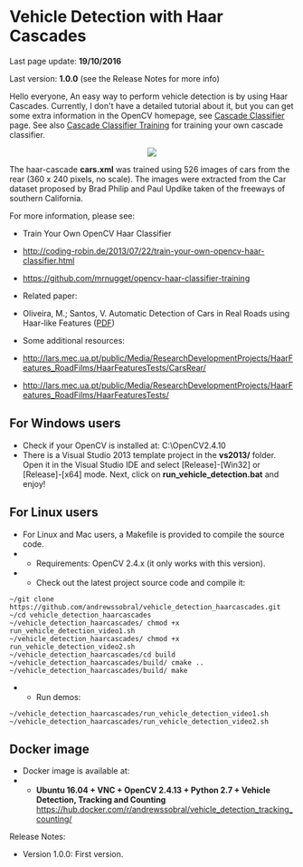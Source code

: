 # Vehicle Detection with Haar Cascades

Last page update: **19/10/2016**

Last version: **1.0.0** (see the Release Notes for more info)

Hello everyone,
An easy way to perform vehicle detection is by using Haar Cascades. Currently, I don't have a detailed tutorial about it, but you can get some extra information in the OpenCV homepage, see [Cascade Classifier](http://docs.opencv.org/2.4/doc/tutorials/objdetect/cascade_classifier/cascade_classifier.html) page. See also [Cascade Classifier Training](http://docs.opencv.org/2.4/doc/user_guide/ug_traincascade.html) for training your own cascade classifier.

<p align="center">
<a href="https://www.youtube.com/watch?v=c4LobbqeKZc" target="_blank">
<img src="https://raw.githubusercontent.com/andrewssobral/vehicle_detection_haarcascades/master/doc/images/vehicle_detection_haarcascades.png" border="0" />
</a>
</p>

The haar-cascade **cars.xml** was trained using 526 images of cars from the rear (360 x 240 pixels, no scale).
The images were extracted from the Car dataset proposed by Brad Philip and Paul Updike taken of the freeways of southern California.

For more information, please see:

* Train Your Own OpenCV Haar Classifier
 * http://coding-robin.de/2013/07/22/train-your-own-opencv-haar-classifier.html
 * https://github.com/mrnugget/opencv-haar-classifier-training

* Related paper:
 * Oliveira, M.; Santos, V. Automatic Detection of Cars in Real Roads using Haar-like Features ([PDF](https://github.com/andrewssobral/vehicle_detection_haarcascades/raw/master/doc/Automatic_Detection_of_Cars_in_Real_Roads_using_Haar-like_Features.pdf))

* Some additional resources:
 * http://lars.mec.ua.pt/public/Media/ResearchDevelopmentProjects/HaarFeatures_RoadFilms/HaarFeaturesTests/CarsRear/
 * http://lars.mec.ua.pt/public/Media/ResearchDevelopmentProjects/HaarFeatures_RoadFilms/HaarFeaturesTests/

For Windows users
-----------------
* Check if your OpenCV is installed at: C:\OpenCV2.4.10
* There is a Visual Studio 2013 template project in the **vs2013/** folder. Open it in the Visual Studio IDE and select [Release]-[Win32] or [Release]-[x64] mode. Next, click on **run_vehicle_detection.bat** and enjoy!

For Linux users
-----------------
* For Linux and Mac users, a Makefile is provided to compile the source code.
* * Requirements: OpenCV 2.4.x (it only works with this version).
* * Check out the latest project source code and compile it:
```
~/git clone https://github.com/andrewssobral/vehicle_detection_haarcascades.git
~/cd vehicle_detection_haarcascades
~/vehicle_detection_haarcascades/ chmod +x run_vehicle_detection_video1.sh
~/vehicle_detection_haarcascades/ chmod +x run_vehicle_detection_video2.sh
~/vehicle_detection_haarcascades/cd build
~/vehicle_detection_haarcascades/build/ cmake ..
~/vehicle_detection_haarcascades/build/ make
```
* * Run demos:
```
~/vehicle_detection_haarcascades/run_vehicle_detection_video1.sh
~/vehicle_detection_haarcascades/run_vehicle_detection_video2.sh
```


Docker image
----------------------------------------
* Docker image is available at:
* * **Ubuntu 16.04 + VNC + OpenCV 2.4.13 + Python 2.7 + Vehicle Detection, Tracking and Counting**
https://hub.docker.com/r/andrewssobral/vehicle_detection_tracking_counting/

Release Notes:
* Version 1.0.0:
First version.
